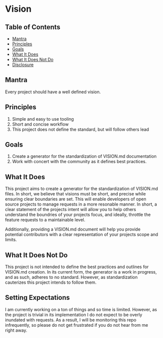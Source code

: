 # Vision

## Table of Contents

- [Mantra](#background)
- [Principles](#install)
- [Goals](#usage)
- [What It Does](#what-it-does)
- [What It Does Not Do](#what-it-does-not-do)
- [Disclosure](#license)

## Mantra
Every project should have a well defined vision.

## Principles
1. Simple and easy to use tooling
2. Short and concise workflow
3. This project does not define the standard, but will follow others lead

## Goals
1. Create a generator for the standardization of VISION.md documentation
2. Work with concert with the community as it defines best practices.

## What It Does
This project aims to create a generator for the standardization of VISION.md files. In short, we believe that visions must be short, and precise while ensuring clear boundaries are set. This will enable developers of open source projects to manage requests in a more resonable manner. In short, a clear statement of the projects intent will allow you to help others understand the boundries of your projects focus, and ideally, throttle the feature requests to a maintainable level.

Additionally, providing a VISION.md document will help you provide potential contributors with a clear representation of your projects scope and limits.

## What It Does Not Do
This project is not intended to define the best practices and outlines for VISION.md creation. In its current form, the generator is a work in progress, and as such, adheres to no standard. However, as standardization cauterizes this project intends to follow them.

## Setting Expectations
I am currently working on a ton of things and so time is limited. However, as the project is trivial in its implementation I do not expect to be overly inundated with requests. As a result, I will be monitoring this repo infrequently, so please do not get frustrated if you do not hear from me right away.

